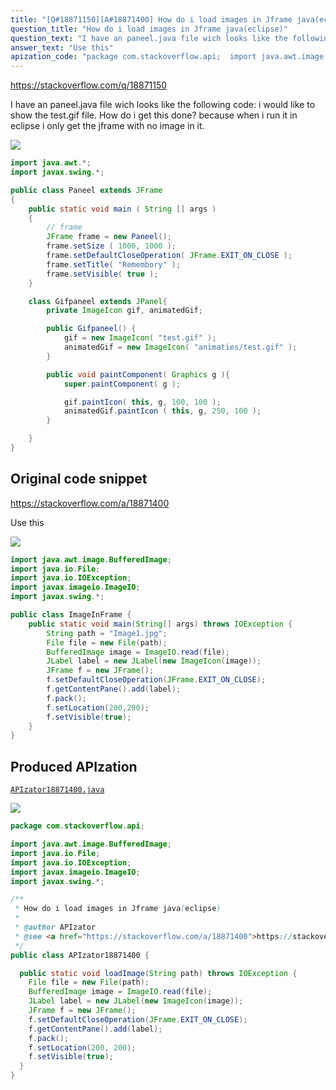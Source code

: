 ```yaml
---
title: "[Q#18871150][A#18871400] How do i load images in Jframe java(eclipse)"
question_title: "How do i load images in Jframe java(eclipse)"
question_text: "I have an paneel.java file wich looks like the following code: i would like to show the test.gif file. How do i get this done? because when i run it in eclipse i only get the jframe with no image in it."
answer_text: "Use this"
apization_code: "package com.stackoverflow.api;  import java.awt.image.BufferedImage; import java.io.File; import java.io.IOException; import javax.imageio.ImageIO; import javax.swing.*;  /**  * How do i load images in Jframe java(eclipse)  *  * @author APIzator  * @see <a href=\"https://stackoverflow.com/a/18871400\">https://stackoverflow.com/a/18871400</a>  */ public class APIzator18871400 {    public static void loadImage(String path) throws IOException {     File file = new File(path);     BufferedImage image = ImageIO.read(file);     JLabel label = new JLabel(new ImageIcon(image));     JFrame f = new JFrame();     f.setDefaultCloseOperation(JFrame.EXIT_ON_CLOSE);     f.getContentPane().add(label);     f.pack();     f.setLocation(200, 200);     f.setVisible(true);   } }"
---
```


https://stackoverflow.com/q/18871150

I have an paneel.java file wich looks like the following code:
i would like to show the test.gif file.
How do i get this done? because when i run it in eclipse i only get the jframe with no image in it.


<div class="code-logo"><img src="/stackoverflow.png" /></div>

```java
import java.awt.*;
import javax.swing.*;

public class Paneel extends JFrame
{
    public static void main ( String [] args )
    {
        // frame
        JFrame frame = new Paneel();
        frame.setSize ( 1000, 1000 );
        frame.setDefaultCloseOperation( JFrame.EXIT_ON_CLOSE );
        frame.setTitle( "Remembory" );
        frame.setVisible( true );
    }

    class Gifpaneel extends JPanel{
        private ImageIcon gif, animatedGif;

        public Gifpaneel() {
            gif = new ImageIcon( "test.gif" );
            animatedGif = new ImageIcon( "animaties/test.gif" );
        }       

        public void paintComponent( Graphics g ){
            super.paintComponent( g );

            gif.paintIcon( this, g, 100, 100 );
            animatedGif.paintIcon ( this, g, 250, 100 );
        }

    }
}
```


## Original code snippet

https://stackoverflow.com/a/18871400

Use this

<div class="code-logo"><img src="/stackoverflow.png" /></div>

```java
import java.awt.image.BufferedImage;
import java.io.File;
import java.io.IOException;
import javax.imageio.ImageIO;
import javax.swing.*;

public class ImageInFrame {
    public static void main(String[] args) throws IOException {
        String path = "Image1.jpg";
        File file = new File(path);
        BufferedImage image = ImageIO.read(file);
        JLabel label = new JLabel(new ImageIcon(image));
        JFrame f = new JFrame();
        f.setDefaultCloseOperation(JFrame.EXIT_ON_CLOSE);
        f.getContentPane().add(label);
        f.pack();
        f.setLocation(200,200);
        f.setVisible(true);
    }
}
```

## Produced APIzation

[`APIzator18871400.java`](https://github.com/pasqualesalza/apization/raw/main/data/search/APIzator18871400.java)

<div class="code-logo"><img src="/apizator.png" /></div>

```java
package com.stackoverflow.api;

import java.awt.image.BufferedImage;
import java.io.File;
import java.io.IOException;
import javax.imageio.ImageIO;
import javax.swing.*;

/**
 * How do i load images in Jframe java(eclipse)
 *
 * @author APIzator
 * @see <a href="https://stackoverflow.com/a/18871400">https://stackoverflow.com/a/18871400</a>
 */
public class APIzator18871400 {

  public static void loadImage(String path) throws IOException {
    File file = new File(path);
    BufferedImage image = ImageIO.read(file);
    JLabel label = new JLabel(new ImageIcon(image));
    JFrame f = new JFrame();
    f.setDefaultCloseOperation(JFrame.EXIT_ON_CLOSE);
    f.getContentPane().add(label);
    f.pack();
    f.setLocation(200, 200);
    f.setVisible(true);
  }
}

```